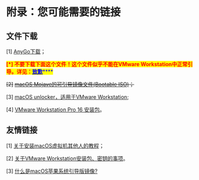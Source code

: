# 附录：您可能需要的链接

## 文件下载

\[1] [AnyGo下载](https://xclient.lanzout.com/iPGn70hiijha)；

<mark style="color:red;">**\[\*] 不要下载下面这个文件！这个文件似乎不能在VMware Workstation中正常引导。详见：**</mark>[<mark style="color:blue;">**致歉**</mark>](zai-pc-shang-an-zhuang-macos-xu-ni-ji.md#zhi-qian)<mark style="color:blue;">****</mark>

~~\[2]~~ [~~macOS Mojave的可引导镜像文件(Bootable ISO)~~](https://www.123pan.com/s/0pMUVv-892x)~~；~~

\[3] [macOS unlocker，适用于VMware Workstation](https://www.123pan.com/s/0pMUVv-092x);

\[4] [VMware Workstation Pro 16 安装包](https://download3.vmware.com/software/wkst/file/VMware-workstation-full-16.0.0-16894299.exe)。

## 友情链接

\[1] [关于安装macOS虚拟机其他人的教程](http://mp.weixin.qq.com/s?\_\_biz=MzIxOTE5MDY5Mw==\&mid=2650891941\&idx=1\&sn=a0e3624fdc8aaaeb0e0053f7d7e62a86\&chksm=8c2ac26fbb5d4b79a30163c2c3c4a50694dd224f1dd576cbb0f91e3d39c41b20fbb64f0bd8b9\&scene=21#wechat\_redirect)；

\[2] [关于VMware Workstation安装包、密钥的事项](https://www.ssymon.com/archives/vmware-download-key)。

\[3] [什么是macOS苹果系统引导版镜像?](https://www.loveswo.com/53.html)
